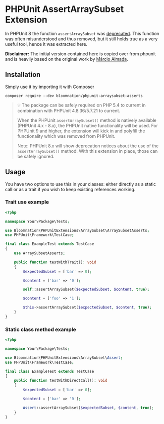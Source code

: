 # PHPUnit AssertArraySubset Extension

In PHPUnit 8 the function `assertArraySubset` was [deprecated](https://github.com/sebastianbergmann/phpunit/issues/3494). This function was often misunderstood and thus removed, but it still holds true as a very useful tool, hence it was extracted here.

**Disclaimer:**
The initial version contained here is copied over from phpunit and is heavily based on the original work by [Márcio Almada](https://github.com/marcioAlmada).

## Installation

Simply use it by importing it with Composer

```
composer require --dev bloomnation/phpunit-arraysubset-asserts
```

> :bulb: The package can be safely required on PHP 5.4 to current in combination with PHPUnit 4.8.36/5.7.21 to current.
>
> When the PHPUnit `assertArraySubset()` method is natively available (PHPUnit 4.x - 8.x), the PHPUnit native functionality will be used.
> For PHPUnit 9 and higher, the extension will kick in and polyfill the functionality which was removed from PHPUnit.
>
> Note: PHPUnit 8.x will show deprecation notices about the use of the `assertArraySubset()` method.
> With this extension in place, those can be safely ignored.


## Usage

You have two options to use this in your classes: either directly as a static call or as a trait if you wish to keep existing references working.

### Trait use example

```php
<?php

namespace Your\Package\Tests;

use Bloomnation\PHPUnitExtensions\ArraySubset\ArraySubsetAsserts;
use PHPUnit\Framework\TestCase;

final class ExampleTest extends TestCase
{
    use ArraySubsetAsserts;

    public function testWithTrait(): void
    {
        $expectedSubset = ['bar' => 0];

        $content = ['bar' => '0'];

        self::assertArraySubset($expectedSubset, $content, true);

        $content = ['foo' => '1'];

        $this->assertArraySubset($expectedSubset, $content, true);
    }
}
```

### Static class method example

```php
<?php

namespace Your\Package\Tests;

use Bloomnation\PHPUnitExtensions\ArraySubset\Assert;
use PHPUnit\Framework\TestCase;

final class ExampleTest extends TestCase
{
    public function testWithDirectCall(): void
    {
        $expectedSubset = ['bar' => 0];

        $content = ['bar' => '0'];

        Assert::assertArraySubset($expectedSubset, $content, true);
    }
}
```

